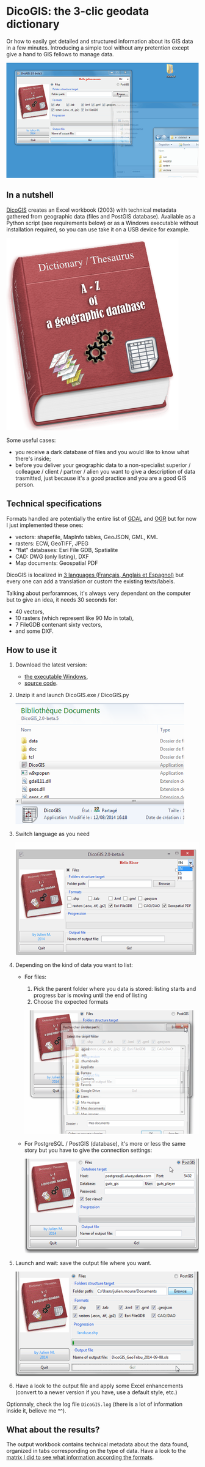 # DicoGIS: the 3-clic geodata dictionary

Or how to easily get detailed and structured information about its GIS data in a few minutes.
Introducing a simple tool without any pretention except give a hand to GIS fellows to manage data.

![DicoGIS - Animated demonstration](../static/img/DicoGIS_demo.gif "DicoGIS - Animated demonstration")

## In a nutshell

[DicoGIS](https://github.com/Guts/DicoGIS) creates an Excel workbook (2003) with technical metadata gathered from geographic data (files and PostGIS database). Available as a Python script (see requirements below) or as a Windows executable without installation required, so you can use take it on a USB device for example.

![DicoGIS - Logo](../static/img/DicoGIS_logo.png "DicoGIS - Logo")

Some useful cases:

- you receive a dark database of files and you would like to know what there's inside;
- before you deliver your geographic data to a non-specialist superior / colleague / client / partner / alien you want to give a description of data trasmitted, just because it's a good practice and you are a good GIS person.

## Technical specifications

Formats handled are potentially the entire list of [GDAL](https://gdal.org/drivers/raster/index.html) and [OGR](https://gdal.org/drivers/vector/index.html) but for now I just implemented these ones:

- vectors: shapefile, MapInfo tables, GeoJSON, GML, KML
- rasters: ECW, GeoTIFF, JPEG
- "flat" databases: Esri File GDB, Spatialite
- CAD: DWG (only listing), DXF
- Map documents: Geospatial PDF

DicoGIS is localized in [3 languages (Français, Anglais et Espagnol)](https://github.com/Guts/DicoGIS/tree/master/dicogis/locale/) but every one can add a translation or custom the existing texts/labels.

Talking about perforamnces, it's always very dependant on the computer but to give an idea, it needs 30 seconds for:

- 40 vectors,
- 10 rasters (which represent like 90 Mo in total),
- 7 FileGDB contenant sixty vectors,
- and some DXF.

## How to use it

1. Download the latest version:

    - [the executable Windows](https://github.com/Guts/DicoGIS/releases),
    - [source code](https://github.com/Guts/DicoGIS/archive/master.zip).

2. Unzip it and launch DicoGIS.exe / DicoGIS.py

    ![DicoGIS - Launch](../static/img/00a_DicoGIS_Win32exe.PNG "DicoGIS - Launch")

3. Switch language as you need

    ![DicoGIS - Switch language](../static/img/99_DicoGIS_SwitchLanguage.gif "DicoGIS - Switch language")

4. Depending on the kind of data you want to list:

    - For files:

        1. Pick the parent folder where you data is stored: listing starts and progress bar is moving until the end of listing
        2. Choose the expected formats

        ![DicoGIS - Listing](../static/img/02_DicoGIS_Listing.gif "DicoGIS - Listing")

    - For PostgreSQL / PostGIS (database), it's more or less the same story but you have to give the connection settings:

        ![DicoGIS - Processing PostGIS](../static/img/06_DicoGIS_PostGIS.gif "DicoGIS - Processing PostGIS")

5. Launch and wait: save the output file where you want.

    ![DicoGIS - Processing files](../static/img/05_DicoGIS_Processing.gif "DicoGIS - Processing files")

6. Have a look to the output file and apply some Excel enhancements (convert to a newer version if you have, use a default style, etc.)

Optionnaly, check the log file `DicoGIS.log` (there is a lot of information inside it, believe me ^^).

## What about the results?

The output workbook contains technical metadata about the data found, organized in tabs corresponding on the type of data. Have a look to the [matrix I did to see what information according the formats](../misc/formats_matrix.md).
